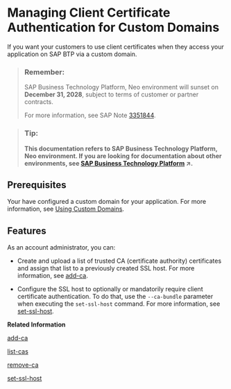 <!-- loio286aa51837e74859be9bda4a529e960b -->

# Managing Client Certificate Authentication for Custom Domains

If you want your customers to use client certificates when they access your application on SAP BTP via a custom domain.

> ### Remember:  
> SAP Business Technology Platform, Neo environment will sunset on **December 31, 2028**, subject to terms of customer or partner contracts.
> 
> For more information, see SAP Note [3351844](https://launchpad.support.sap.com/#/notes/3351844).

> ### Tip:  
> **This documentation refers to SAP Business Technology Platform, Neo environment. If you are looking for documentation about other environments, see [SAP Business Technology Platform](https://help.sap.com/viewer/65de2977205c403bbc107264b8eccf4b/Cloud/en-US/6a2c1ab5a31b4ed9a2ce17a5329e1dd8.html "SAP Business Technology Platform (SAP BTP) is an integrated offering comprised of four technology portfolios: database and data management, application development and integration, analytics, and intelligent technologies. The platform offers users the ability to turn data into business value, compose end-to-end business processes, and build and extend SAP applications quickly.") :arrow_upper_right:.**



<a name="loio286aa51837e74859be9bda4a529e960b__section_jnx_d1w_f2b"/>

## Prerequisites

Your have configured a custom domain for your application. For more information, see [Using Custom Domains](using-custom-domains-98e655a.md).



<a name="loio286aa51837e74859be9bda4a529e960b__section_yyg_m1w_f2b"/>

## Features

As an account administrator, you can:

-   Create and upload a list of trusted CA \(certificate authority\) certificates and assign that list to a previously created SSL host. For more information, see [add-ca](add-ca-c102abb.md).

-   Configure the SSL host to optionally or mandatorily require client certificate authentication. To do that, use the `--ca-bundle` parameter when executing the `set-ssl-host` command. For more information, see [set-ssl-host](set-ssl-host-2956975.md).


**Related Information**  


[add-ca](add-ca-c102abb.md "Uploads a trusted CA certificate and adds it to a certificate authority (CA) bundle. If you don't have a CA bundle yet, it will be created automatically.")

[list-cas](list-cas-99d2659.md "Lists trusted CA certificates in a bundle or bundles that are assigned to an SSL host or hosts.")

[remove-ca](remove-ca-55b61e4.md "Removes trusted CAs from a bundle or deletes a whole bundle and all certificates in it.")

[set-ssl-host](set-ssl-host-2956975.md "Configures and updates an SSL host. Allows you to replace an SSL certificate with a different one, manage TLS protocol versions, and configure a bundle of trusted CAs.")

